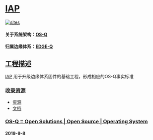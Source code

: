 ﻿# [IAP](https://github.com/OS-Q/W22) 
[![sites](http://182.61.61.133/link/resources/OSQ.png)](http://www.OS-Q.com)

#### 关于系统架构：[OS-Q](https://github.com/OS-Q)
#### 归属边缘体系：[EDGE-Q](https://github.com/EDGE-Q)

## [工程描述](https://github.com/OS-Q/W22) 

[IAP](https://github.com/OS-Q/W22) 用于升级边缘体系固件的基础工程，形成相应的OS-Q事实标准

### [收录资源](https://github.com/OS-Q/W22)

- [资源](src/)
- [文档](docs/)

### [OS-Q = Open Solutions | Open Source |  Operating System ](http://www.OS-Q.com/W22)
####  2019-9-8